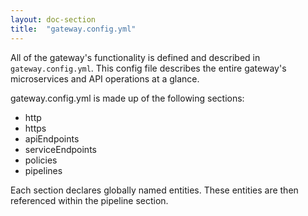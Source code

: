 ```yaml
---
layout: doc-section
title:  "gateway.config.yml"
---
```

All of the gateway's functionality is defined and described in `gateway.config.yml`.  This config file describes the entire gateway's microservices and API operations at a glance.

gateway.config.yml is made up of the following sections:

- http
- https
- apiEndpoints
- serviceEndpoints
- policies
- pipelines

Each section declares globally named entities. These entities are then referenced within the pipeline section.
